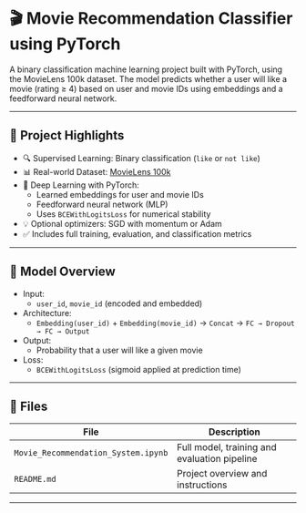 # 🎬 Movie Recommendation Classifier using PyTorch

A binary classification machine learning project built with PyTorch, using the MovieLens 100k dataset. The model predicts whether a user will like a movie (rating ≥ 4) based on user and movie IDs using embeddings and a feedforward neural network.

---

## 🚀 Project Highlights

- 🔍 Supervised Learning: Binary classification (`like` or `not like`)
- 📊 Real-world Dataset: [MovieLens 100k](https://grouplens.org/datasets/movielens/100k/)
- 🧠 Deep Learning with PyTorch:
  - Learned embeddings for user and movie IDs
  - Feedforward neural network (MLP)
  - Uses `BCEWithLogitsLoss` for numerical stability
- 💡 Optional optimizers: SGD with momentum or Adam
- ✅ Includes full training, evaluation, and classification metrics

---

## 🧠 Model Overview

- Input:
  - `user_id`, `movie_id` (encoded and embedded)
- Architecture:
  - `Embedding(user_id)` + `Embedding(movie_id)` → `Concat` → `FC → Dropout → FC → Output`
- Output:
  - Probability that a user will like a given movie
- Loss:
  - `BCEWithLogitsLoss` (sigmoid applied at prediction time)

---

## 📁 Files

| File | Description |
|------|-------------|
| `Movie_Recommendation_System.ipynb` | Full model, training and evaluation pipeline |
| `README.md` | Project overview and instructions |

---
